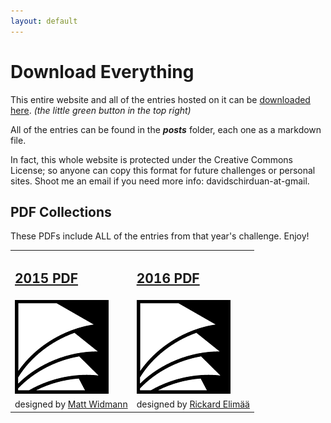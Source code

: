 ```yaml
---
layout: default
---
```


# Download Everything

This entire website and all of the entries hosted on it can be [downloaded here](https://github.com/200WordRPG/200wordrpg.github.io). _(the little green button in the top right)_

All of the entries can be found in the **_posts_** folder, each one as a markdown file.

In fact, this whole website is protected under the Creative Commons License; so anyone can copy this format for future challenges or personal sites. Shoot me an email if you need more info: davidschirduan-at-gmail.

## PDF Collections
These PDFs include ALL of the entries from that year's challenge. Enjoy!
<table id="downloads">
<tr>
<td><a href="https://drive.google.com/open?id=0B80n8S8QrXvYaE5OX01aR0h0Y2c"><h2>2015 PDF</h2></a></td>
<td><a href="https://drive.google.com/file/d/0B80n8S8QrXvYdjZ1TjdYa2ZZcFk/view?usp=sharing"><h2 	>2016 PDF</h2></a></td>
</tr>
<tr>
<td><a href="https://drive.google.com/open?id=0B80n8S8QrXvYaE5OX01aR0h0Y2c"><img src="/assets/images/papers.png" /></a></td>
<td><a href="https://drive.google.com/file/d/0B80n8S8QrXvYdjZ1TjdYa2ZZcFk/view?usp=sharing"><img src="/assets/images/papers.png" /></a></td>
</tr>
<tr>
<td>designed by <a href="https://about.me/mattwidmann">Matt Widmann</a></td>
<td>designed by <a href="https://plus.google.com/u/0/116235159947041206206/posts">Rickard Elimää</a></td>
</tr>
</table>